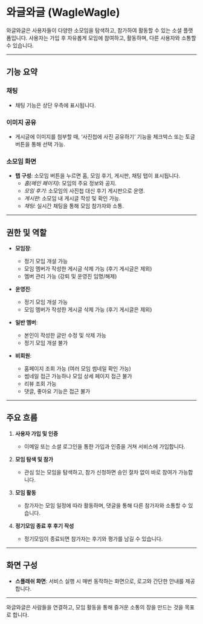 # 와글와글 (WagleWagle)

와글와글은 사용자들이 다양한 소모임을 탐색하고, 참가하여 활동할 수 있는 소셜 플랫폼입니다. 사용자는 가입 후 자유롭게 모임에 참여하고, 활동하며, 다른 사용자와 소통할 수 있습니다.

---

## 기능 요약

### 채팅
- 채팅 기능은 상단 우측에 표시됩니다.
  
### 이미지 공유
- 게시글에 이미지를 첨부할 때, ‘사진첩에 사진 공유하기’ 기능을 체크박스 또는 토글 버튼을 통해 선택 가능.

### 소모임 화면
- **탭 구성**: 소모임 버튼을 누르면 홈, 모임 후기, 게시판, 채팅 탭이 표시됩니다.
  - *홈(메인 페이지)*: 모임의 주요 정보와 공지.
  - *모임 후기*: 소모임의 사진첩 대신 후기 게시판으로 운영.
  - *게시판*: 소모임 내 게시글 작성 및 확인 가능.
  - *채팅*: 실시간 채팅을 통해 모임 참가자와 소통.

---

## 권한 및 역할

- **모임장**: 
  - 정기 모임 개설 가능
  - 모임 멤버가 작성한 게시글 삭제 가능 (후기 게시글은 제외)
  - 멤버 관리 가능 (강퇴 및 운영진 임명/해제)

- **운영진**:
  - 정기 모임 개설 가능
  - 모임 멤버가 작성한 게시글 삭제 가능 (후기 게시글은 제외)

- **일반 멤버**:
  - 본인이 작성한 글만 수정 및 삭제 가능
  - 정기 모임 개설 불가

- **비회원**:
  - 홈페이지 조회 가능 (여러 모임 썸네일 확인 가능)
  - 썸네일 접근 가능하나 모임 상세 페이지 접근 불가
  - 리뷰 조회 가능
  - 댓글, 좋아요 기능은 접근 불가

---

## 주요 흐름

1. **사용자 가입 및 인증**
   - 이메일 또는 소셜 로그인을 통한 가입과 인증을 거쳐 서비스에 가입합니다.

2. **모임 탐색 및 참가**
   - 관심 있는 모임을 탐색하고, 참가 신청하면 승인 절차 없이 바로 참여가 가능합니다.

3. **모임 활동**
   - 참가자는 모임 일정에 따라 활동하며, 댓글을 통해 다른 참가자와 소통할 수 있습니다.

4. **정기모임 종료 후 후기 작성**
   - 정기모임이 종료되면 참가자는 후기와 평가를 남길 수 있습니다.

---

## 화면 구성

- **스플래쉬 화면**: 서비스 실행 시 매번 동작하는 화면으로, 로고와 간단한 안내를 제공합니다.

---

와글와글은 사람들을 연결하고, 모임 활동을 통해 즐거운 소통의 장을 만드는 것을 목표로 합니다.
